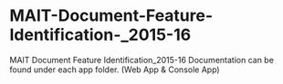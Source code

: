 # MAIT-Document-Feature-Identification-_2015-16
MAIT Document Feature Identification_2015-16
Documentation can be found under each app folder. (Web App & Console App)

